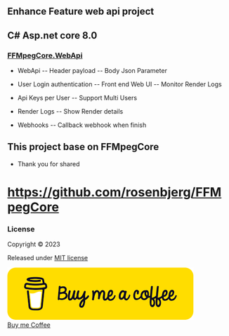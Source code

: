 ## Enhance Feature web api project 
## C# Asp.net core 8.0
### <a href="https://github.com/jomynn/FFMpegCore.WebApi/tree/master/FFMpegCore.WebApi">FFMpegCore.WebApi</a>


- WebApi
-- Header payload
-- Body Json Parameter

- User Login authentication
-- Front end Web UI
-- Monitor Render Logs

- Api Keys per User
-- Support Multi Users

- Render Logs
-- Show Render details

- Webhooks
-- Callback webhook when finish

  


## This project base on FFMpegCore
- Thank you for shared
# https://github.com/rosenbjerg/FFMpegCore


### License

Copyright © 2023

Released under [MIT license](https://github.com/rosenbjerg/FFMpegCore/blob/master/LICENSE)


<a class="no-underline" href="https://buymeacoffee.com/jomynn"><img data-testid="logo-img" src="./Buymeacoffee.png" alt="Knowledge Base | Buy Me a Coffee" class="max-h-8 contrast-80 inline"> <br /> Buy me Coffee </a>
    

